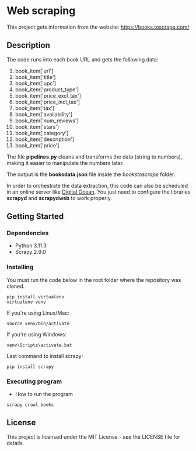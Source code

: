 # Web scraping

This project gets information from the website:
https://books.toscrape.com/

## Description

The code runs into each book URL and gets the following data:
1. book_item['url']
2. book_item['title'] 
3. book_item['upc'] 
4. book_item['product_type'] 
5. book_item['price_excl_tax']
6. book_item['price_incl_tax']
7. book_item['tax']
8. book_item['availability']
9. book_item['num_reviews']
10. book_item['stars']
11. book_item['category']
12. book_item['description']
13. book_item['price']

The file **pipelines.py** cleans and transforms the data (string to numbers), making it easier to manipulate the numbers later.

The output is the **booksdata.json** file inside the *bookstoscrape* folder.

In order to orchestrate the data extraction, this code can also be scheduled in an online server like [Digital Ocean](https://cloud.digitalocean.com/).
You just need to configure the libraries **scrapyd** and **scrapydweb** to work properly.

## Getting Started

### Dependencies

* Python 3.11.3
* Scrapy 2.9.0

### Installing

You must run the code below in the root folder where the repository was cloned.
```
pip install virtualenv
virtualenv venv
```
If you're using Linux/Mac: 
```
source venv/bin/activate
```
If you're using Windows:
```
venv\Scripts\activate.bat
```
Last command to install scrapy:
```
pip install scrapy
```
### Executing program

* How to run the program
```
scrapy crawl books
```

## License

This project is licensed under the MIT License - see the LICENSE file for details
